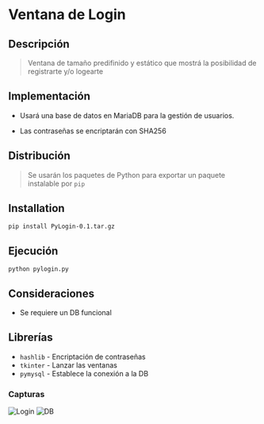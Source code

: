# Ventana de Login

## Descripción

> Ventana de tamaño predifinido y estático que mostrá la posibilidad de registrarte y/o logearte

## Implementación
- Usará una base de datos en MariaDB para la gestión de usuarios.

- Las contraseñas se encriptarán con SHA256


## Distribución

> Se usarán los paquetes de Python para exportar un paquete instalable por `pip`

## Installation

`pip install PyLogin-0.1.tar.gz`

## Ejecución

`python pylogin.py`

## Consideraciones

- Se requiere un DB funcional

## Librerías

- `hashlib` - Encriptación de contraseñas
- `tkinter` - Lanzar las ventanas
- `pymysql` - Establece la conexión a la DB

### Capturas
![Login](/img/login.png?raw=true "Pantalla de Login")
![DB](/img/db.png?raw=true "Entrada en DB")